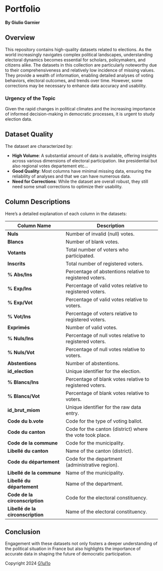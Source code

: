 # Portfolio
**By Giulio Garnier**

## Overview

This repository contains high-quality datasets related to elections. As the world increasingly navigates complex political landscapes, understanding electoral dynamics becomes essential for scholars, policymakers, and citizens alike. The datasets in this collection are particularly noteworthy due to their comprehensiveness and relatively low incidence of missing values. They provide a wealth of information, enabling detailed analyses of voting behaviors, electoral outcomes, and trends over time. However, some corrections may be necessary to enhance data accuracy and usability.

### Urgency of the Topic

Given the rapid changes in political climates and the increasing importance of informed decision-making in democratic processes, it is urgent to study election data.

## Dataset Quality

The dataset are characterized by:

- **High Volume**: A substantial amount of data is available, offering insights across various dimensions of electoral participation. like presidential but also regional votes departement etc...
- **Good Quality**: Most columns have minimal missing data, ensuring the reliability of analyses and that we can have numerous data.
- **Need for Corrections**: While the dataset are overall robust, they still need some small corrections to optimize their usability.

## Column Descriptions

Here’s a detailed explanation of each column in the datasets:

| Column Name                       | Description                                                                                  |
|-----------------------------------|----------------------------------------------------------------------------------------------|
| **Nuls**                          | Number of invalid (null) votes.                                                             |
| **Blancs**                        | Number of blank votes.                                                                      |
| **Votants**                       | Total number of voters who participated.                                                    |
| **Inscrits**                      | Total number of registered voters.                                                           |
| **% Abs/Ins**                    | Percentage of abstentions relative to registered voters.                                    |
| **% Exp/Ins**                    | Percentage of valid votes relative to registered voters.                                     |
| **% Exp/Vot**                    | Percentage of valid votes relative to voters.                                               |
| **% Vot/Ins**                    | Percentage of voters relative to registered voters.                                          |
| **Exprimés**                      | Number of valid votes.                                                                       |
| **% Nuls/Ins**                   | Percentage of null votes relative to registered voters.                                      |
| **% Nuls/Vot**                   | Percentage of null votes relative to voters.                                                |
| **Abstentions**                   | Number of abstentions.                                                                       |
| **id_election**                  | Unique identifier for the election.                                                          |
| **% Blancs/Ins**                 | Percentage of blank votes relative to registered voters.                                     |
| **% Blancs/Vot**                 | Percentage of blank votes relative to voters.                                               |
| **id_brut_miom**                 | Unique identifier for the raw data entry.                                                  |
| **Code du b.vote**               | Code for the type of voting ballot.                                                          |
| **Code du canton**                | Code for the canton (district) where the vote took place.                                   |
| **Code de la commune**            | Code for the municipality.                                                                   |
| **Libellé du canton**             | Name of the canton (district).                                                                |
| **Code du département**           | Code for the department (administrative region).                                            |
| **Libellé de la commune**         | Name of the municipality.                                                                     |
| **Libellé du département**        | Name of the department.                                                                       |
| **Code de la circonscription**    | Code for the electoral constituency.                                                          |
| **Libellé de la circonscription** | Name of the electoral constituency.                                                           |

## Conclusion

Engagement with these datasets not only fosters a deeper understanding of the political situation in France but also highlights the importance of accurate data in shaping the future of democratic participation.

Copyright 2024 [G1ul1o](https://github.com/G1ul1o "G1ul1o")

